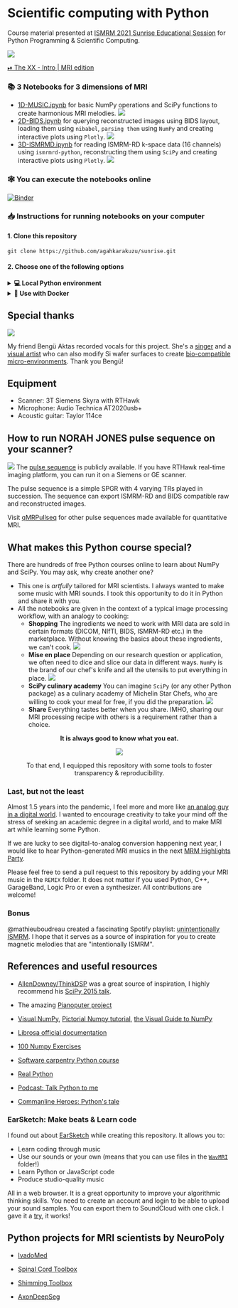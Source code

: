 # Scientific computing with Python

Course material presented at [ISMRM 2021 Sunrise Educational Session](https://www.ismrm.org/21/program-files/T-30.htm) for Python Programming & Scientific Computing.

[![](assets/cover.png)](https://www.youtube.com/watch?v=XX0UGblIwMM)

[⏯  The XX - Intro | MRI edition](https://www.youtube.com/watch?v=XX0UGblIwMM)

### 📚 3 Notebooks for 3 dimensions of MRI

* [1D-MUSIC.ipynb](/1D-MUSIC.ipynb) for basic NumPy operations and SciPy functions to create harmonious MRI melodies.
![](assets/wave_np.png)
* [2D-BIDS.ipynb](/1D-MUSIC.ipynb) for querying reconstructed images using BIDS layout, loading them using `nibabel`, `parsing them` using `NumPy` and creating interactive plots using `Plotly`.
![](assets/notebook_2.png)
* [3D-ISMRMD.ipynb](/1D-MUSIC.ipynb) for reading ISMRM-RD k-space data (16 channels) using `ismrmrd-python`, reconstructing them using `SciPy` and creating interactive plots using `Plotly`.
![](assets/ismrmrd_structure.png)
### 🕸  You can execute the notebooks online
[![Binder](https://mybinder.org/badge_logo.svg)](https://mybinder.org/v2/gh/agahkarakuzu/sunrise/HEAD)

### 📥  Instructions for running notebooks on your computer

#### 1. Clone this repository 

```
git clone https://github.com/agahkarakuzu/sunrise.git
```

#### 2. Choose one of the following options

<details><summary> <b>💻  Local Python environment</b> </font> </summary><br>

### Python 

If you don't have Python installed on your computer, I highly recommend [Anaconda](https://www.anaconda.com/). Simply follow the instructions on the website to install Anaconda, which comes with Jupyter out of the box. 

Then all you have to do is simply installing Python dependencies using `pip`. In a terminal window:

```python
cd /directory/to/sunrise/on/your/computer
pip install -r requirements.txt
```

That's all! After installing dependencies, run `jupyter notebook` or `jupyter lab` command in the terminal (while you are still at the `/sunrise` directory. Select a notebook, and start making some music using MRI sounds! 


### Potentially missing dependencies 

* If you cannot run Librosa on a Ubuntu OS, you may be missing `libsndfile1` package: 

```terminal
sudo apt install libsndfile1
```

* Lolviz package (visualizing arrays using a graphical representation) is optional. You can follow the [official docs](https://github.com/parrt/lolviz) to install its dependencies on different OS.

* I did not test this on a Windows machine, please open an issue if you run into problems.


</details>

<details><summary> <b>🐳  Use with Docker</b> </font> </summary><br>

If you have Docker installed on your computer and running, you can run the code 
in the same environment described in this repository. 

### Option-1: Use `repo2docker` 

1. Simply install `repo2docker` from pyPI: 
```
pip install jupyter-repo2docker
```
2. Run the following command in your terminal:
```
jupyter-repo2docker https://github.com/agahkarakuzu/sunrise
```

After building (it might take a while!), it should output in your terminal 
something like:

```
Copy/paste this URL into your browser when you connect for the first time,
    to login with a token:
        http://0.0.0.0:36511/?token=f94f8fabb92e22f5bfab116c382b4707fc2cade56ad1ace0
```

This should start a Jupyter session on your browser and make all the resources 
you see when you [launch a Binder](https://mybinder.org/v2/gh/agahkarakuzu/sunrise/main) for this repository. 

To re-use your container built by repo2docker, do the following: 

1. Run `docker images` command and copy the `IMAGE ID` to your clipboard 
2. Run the following command to start the container:
```
docker run -it --rm -p 8888:8888 `PASTE IMAGE ID HERE` jupyter notebook --ip 0.0.0.0
```

### Option 2: Use Docker image built by this repo's GitHub Actions

This repository builds and pushes its own Docker images on every release! 

You can see the available versions [here](https://hub.docker.com/r/agahkarakuzu/sunrise). I will give the instructions for the 
latest version: 

1. Pull the docker image
```
docker pull agahkarakuzu/sunrise:latest
```
2. Start the container
```
docker run -it --rm -p 8888:8888 agahkarakuzu/sunrise:latest
```

</details>

## Special thanks 

![](https://mir-s3-cdn-cf.behance.net/user/276/fbaf9164170569.5c8d4293cf696.jpg)

My friend Bengü Aktas recorded vocals for this project. She's a [singer](https://www.youtube.com/channel/UC2LUEX92eaq_6VQzIAZnnCw/featured) and a [visual artist](https://www.behance.net/profile/benguaktas) who can also modify Si wafer surfaces to create [bio-compatible micro-environments](https://ieeexplore.ieee.org/document/7026352). Thank you Bengü!

## Equipment 

* Scanner: 3T Siemens Skyra with RTHawk
* Microphone: Audio Technica AT2020usb+ 
* Acoustic guitar: Taylor 114ce

## How to run NORAH JONES pulse sequence on your scanner?

![](assets/sequence_order.gif)
The [pulse sequence](/Sequence) is publicly available. If you have RTHawk real-time imaging platform, you can run it on a Siemens or GE scanner.

The pulse sequence is a simple SPGR with 4 varying TRs played in succession. The sequence can export ISMRM-RD and BIDS compatible raw and reconstructed images. 

Visit [qMRPullseq](https://github.com/qmrlab/pulse_sequences) for other pulse sequences made available for quantitative MRI.

## What makes this Python course special?

There are hundreds of free Python courses online to learn about NumPy and SciPy. You may ask, why create another one?

* This one is _artfully_ tailored for MRI scientists. I always wanted to make some music with MRI sounds. I took this opportunity to do it in Python and share it with you.
* All the notebooks are given in the context of a typical image processing workflow, with an analogy to cooking: 
   * **Shopping** The ingredients we need to work with MRI data are sold in certain formats (DICOM, NIfTI, BIDS, ISMRM-RD etc.) in the marketplace. Without knowing the basics about these ingredients, we can't cook.
   ![](assets/sunrise_market.png)
   * **Mise en place** Depending on our research question or application, we often need to dice and slice our data in different ways. `NumPy` is the brand of our chef's knife and all the utensils to put everything in place.
   ![](assets/numpy_step2.png)
   * **SciPy culinary academy** You can imagine `SciPy` (or any other Python package) as a culinary academy of Michelin Star Chefs, who are willing to cook your meal for free, if you did the preparation.
   ![](assets/scipy_chefs.png)
   * **Share** Everything tastes better when you share. IMHO, sharing our MRI processing recipe with others is a requirement rather than a choice. 


<p align="center"> <b>It is always good to know what you eat.</b> </p>
   
<p align="center"> <img src="https://i.pinimg.com/originals/f9/f0/1b/f9f01bc7b3436efece0c29cca44cc1e1.gif"> </p>

<p align="center"> To that end, I equipped this repository with some tools to foster transparency & reproducibility. </p>


### Last, but not the least

Almost 1.5 years into the pandemic, I feel more and more like [an analog guy in a digital world](https://www.youtube.com/watch?v=OkQlrIQhUMQ). I wanted to encourage creativity to take your mind off the stress of seeking an academic degree in a digital world, and to make MRI art while learning some Python. 

If we are lucky to see digital-to-analog conversion happening next year, I would like to hear Python-generated MRI musics in the next [MRM Highlights Party](https://www.facebook.com/watch/?v=730147610778171).

Please feel free to send a pull request to this repository by adding your MRI music in the `REMIX` folder. It does not matter if you used Python, C++, GarageBand, Logic Pro or even a synthesizer. All contributions are welcome! 

### Bonus 

@mathieuboudreau created a fascinating Spotify playlist: [unintentionally ISMRM](https://open.spotify.com/playlist/1U8vbOJFSIRQhiu3ZLvgM8?si=0e4d362e3c544999). I hope that it serves as a source of inspiration for you to create magnetic melodies that are "intentionally ISMRM". 

## References and useful resources

* [AllenDowney/ThinkDSP](https://github.com/AllenDowney/ThinkDSP) was a great source of inspiration, I highly recommend his [SciPy 2015 talk](https://www.youtube.com/watch?v=0ALKGR0I5MA). 

* The amazing [Pianoputer project](http://zulko.github.io/blog/2014/03/29/soundstretching-and-pitch-shifting-in-python/)

* [Visual NumPy](https://jalammar.github.io/visual-numpy/), [Pictorial Numpy tutorial](https://towardsdatascience.com/reshaping-numpy-arrays-in-python-a-step-by-step-pictorial-tutorial-aed5f471cf0b), [the Visual Guide to NumPy](https://betterprogramming.pub/numpy-illustrated-the-visual-guide-to-numpy-3b1d4976de1d)

* [Librosa official documentation](https://librosa.org/doc/latest/index.html)

* [100 Numpy Exercises](https://github.com/rougier/numpy-100)

* [Software carpentry Python course](https://swcarpentry.github.io/python-novice-inflammation/)

* [Real Python](https://realpython.com/)

* [Podcast: Talk Python to me](https://talkpython.fm/)

* [Commanline Heroes: Python's tale](https://www.youtube.com/watch?v=eaP4b2nAqm8)

### EarSketch: Make beats & Learn code

I found out about [EarSketch](https://earsketch.gatech.edu/landing/#/) while creating this repository. It allows you to: 

* Learn coding through music
* Use our sounds or your own (means that you can use files in the [`WavMRI`](/WavMRI) folder!)
* Learn Python or JavaScript code
* Produce studio-quality music

All in a web browser. It is a great opportunity to improve your algorithmic thinking skills. You need to create an account and login to be able to upload your sound samples. You can export them to SoundCloud with one click. I gave it a [try](https://soundcloud.com/agah-karakuzu/quick_tour-py), it works!

## Python projects for MRI scientists by NeuroPoly

* [IvadoMed](https://ivadomed.org/en/latest/)

* [Spinal Cord Toolbox](https://github.com/neuropoly/spinalcordtoolbox)

* [Shimming Toolbox](https://shimming-toolbox.org/en/latest/)

* [AxonDeepSeg](https://github.com/neuropoly/axondeepseg)
